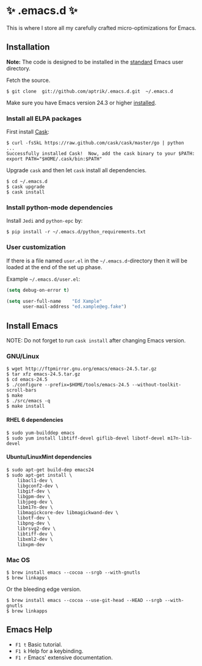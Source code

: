 # :sparkles: .emacs.d :sparkles:

This is where I store all my carefully crafted micro-optimizations for
Emacs.


## Installation

**Note:** The code is designed to be installed in the
[standard](http://www.emacswiki.org/emacs/DotEmacsDotD) Emacs user
directory.

Fetch the source.

    $ git clone  git://github.com/aptrik/.emacs.d.git  ~/.emacs.d

Make sure you have Emacs version 24.3 or higher [installed](#install-emacs).


### Install all ELPA packages

First install [Cask](http://cask.github.io/):

    $ curl -fsSkL https://raw.github.com/cask/cask/master/go | python
    ...
    Successfully installed Cask!  Now, add the cask binary to your $PATH:
    export PATH="$HOME/.cask/bin:$PATH"

Upgrade `cask` and then let `cask` install all dependencies.

    $ cd ~/.emacs.d
    $ cask upgrade
    $ cask install


### Install python-mode dependencies

Install `Jedi` and `python-epc` by:

    $ pip install -r ~/.emacs.d/python_requirements.txt


### User customization

If there is a file named `user.el` in the `~/.emacs.d`-directory then it
will be loaded at the end of the set up phase.

Example `~/.emacs.d/user.el`:

```lisp
(setq debug-on-error t)

(setq user-full-name    "Ed Xample"
      user-mail-address "ed.xample@eg.fake")
```


## Install Emacs

NOTE: Do not forget to run `cask install` after changing Emacs version.

### GNU/Linux

    $ wget http://ftpmirror.gnu.org/emacs/emacs-24.5.tar.gz
    $ tar xfz emacs-24.5.tar.gz
    $ cd emacs-24.5
    $ ./configure --prefix=$HOME/tools/emacs-24.5 --without-toolkit-scroll-bars
    $ make
    $ ./src/emacs -q
    $ make install

#### RHEL 6 dependencies

    $ sudo yum-builddep emacs
    $ sudo yum install libtiff-devel giflib-devel libotf-devel m17n-lib-devel

#### Ubuntu/LinuxMint dependencies

    $ sudo apt-get build-dep emacs24
    $ sudo apt-get install \
        libacl1-dev \
        libgconf2-dev \
        libgif-dev \
        libgpm-dev \
        libjpeg-dev \
        libm17n-dev \
        libmagickcore-dev libmagickwand-dev \
        libotf-dev \
        libpng-dev \
        librsvg2-dev \
        libtiff-dev \
        libxml2-dev \
        libxpm-dev

### Mac OS

    $ brew install emacs --cocoa --srgb --with-gnutls
    $ brew linkapps

Or the bleeding edge version.

    $ brew install emacs --cocoa --use-git-head --HEAD --srgb --with-gnutls
    $ brew linkapps


## Emacs Help

* `F1 t`  Basic tutorial.
* `F1 k`  Help for a keybinding.
* `F1 r`  Emacs' extensive documentation.
